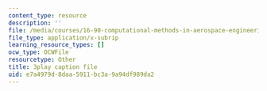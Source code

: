 ```yaml
---
content_type: resource
description: ''
file: /media/courses/16-90-computational-methods-in-aerospace-engineering-spring-2014/e7a4979d8daa5911bc3a9a94df989da2_Yyb7I-n6rZI.vtt
file_type: application/x-subrip
learning_resource_types: []
ocw_type: OCWFile
resourcetype: Other
title: 3play caption file
uid: e7a4979d-8daa-5911-bc3a-9a94df989da2
---
```

